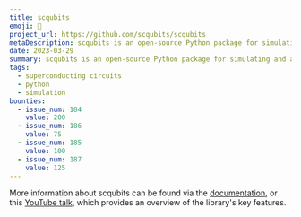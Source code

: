 ```yaml
---
title: scqubits
emoji: 📡
project_url: https://github.com/scqubits/scqubits
metaDescription: scqubits is an open-source Python package for simulating and analyzing superconducting circuits.
date: 2023-03-29
summary: scqubits is an open-source Python package for simulating and analyzing superconducting circuits.
tags:
  - superconducting circuits
  - python
  - simulation
bounties:
  - issue_num: 184
    value: 200
  - issue_num: 186
    value: 75
  - issue_num: 185
    value: 100
  - issue_num: 187
    value: 125
---
```


More information about scqubits can be found via the [documentation](https://scqubits.readthedocs.io/en/latest/), or this [YouTube talk](https://www.youtube.com/watch?v=ZccDfs-_40Y), which provides an overview of the library's key features.
